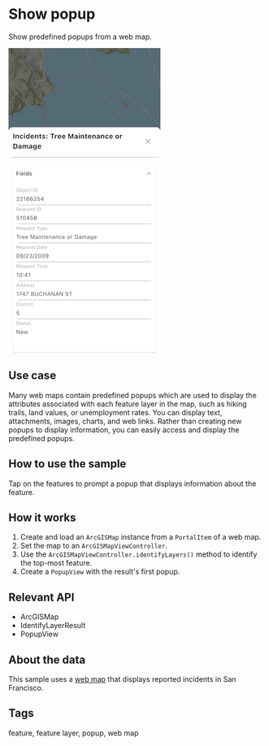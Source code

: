 # Show popup

Show predefined popups from a web map.

![Image of show popup](show_popup.png)

## Use case

Many web maps contain predefined popups which are used to display the attributes associated with each feature layer in the map, such as hiking trails, land values, or unemployment rates. You can display text, attachments, images, charts, and web links. Rather than creating new popups to display information, you can easily access and display the predefined popups.

## How to use the sample

Tap on the features to prompt a popup that displays information about the feature.

## How it works

1. Create and load an `ArcGISMap` instance from a `PortalItem` of a web map.
2. Set the map to an `ArcGISMapViewController`.
3. Use the `ArcGISMapViewController.identifyLayers()` method to identify the top-most feature.
4. Create a `PopupView` with the result's first popup.

## Relevant API

* ArcGISMap
* IdentifyLayerResult
* PopupView

## About the data

This sample uses a [web map](https://www.arcgis.com/home/item.html?id=fb788308ea2e4d8682b9c05ef641f273) that displays reported incidents in San Francisco.

## Tags

feature, feature layer, popup, web map
